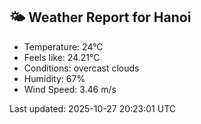 <!-- WEATHER-START -->
## 🌤 Weather Report for Hanoi

- Temperature: 24°C
- Feels like: 24.21°C
- Conditions: overcast clouds
- Humidity: 67%
- Wind Speed: 3.46 m/s

Last updated: 2025-10-27 20:23:01 UTC
<!-- WEATHER-END -->
